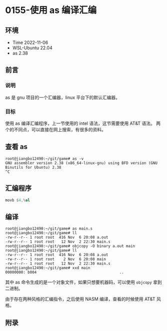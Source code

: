 # 0155-使用 as 编译汇编

## 环境

- Time 2022-11-06
- WSL-Ubuntu 22.04
- as 2.38

## 前言

### 说明

as 是 gnu 项目的一个汇编器，linux 平台下的默认汇编器。

### 目标

使用 as 编译汇编程序，上一节使用的 intel 语法，这节需要使用 AT&T 语法。
两个的不同点，可以直接在网上搜索，有很多的资料。

## 查看 as

```text
root@jiangbo12490:~/git/game# as -v
GNU assembler version 2.38 (x86_64-linux-gnu) using BFD version (GNU Binutils for Ubuntu) 2.38
^C
```

## 汇编程序

```asm
movb $4,%al
```

## 编译

```text
root@jiangbo12490:~/git/game# as main.s
root@jiangbo12490:~/git/game# ll
-rw-r--r-- 1 root root  416 Nov  6 20:08 a.out
-rw-r--r-- 1 root root   12 Nov  2 22:30 main.s
root@jiangbo12490:~/git/game# objcopy -O binary a.out main
root@jiangbo12490:~/git/game# ll
-rw-r--r-- 1 root root  416 Nov  6 20:08 a.out
-rw-r--r-- 1 root root    2 Nov  6 20:08 main
-rw-r--r-- 1 root root   12 Nov  2 22:30 main.s
root@jiangbo12490:~/git/game# xxd main
00000000: b004                                     ..
```

其中 as 命令生成的是一个对象文件，如果只想要机器码，可以使用 `objcopy` 拿到二进制。

由于存在两种风格的汇编指令，之后使用 NASM 编译，查看的时候使用 AT&T 风格。

## 附录
